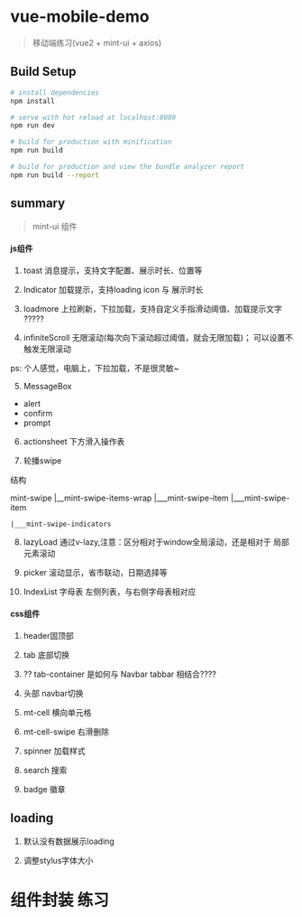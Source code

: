 # vue-mobile-demo

> 移动端练习(vue2 + mint-ui + axios)

## Build Setup

``` bash
# install dependencies
npm install

# serve with hot reload at localhost:8080
npm run dev

# build for production with minification
npm run build

# build for production and view the bundle analyzer report
npm run build --report
```

## summary

>mint-ui 组件

#### js组件

1. toast 消息提示，支持文字配置、展示时长、位置等

2. Indicator  加载提示，支持loading icon 与 展示时长

3. loadmore 上拉刷新，下拉加载，支持自定义手指滑动阈值、加载提示文字 ?????

4. infiniteScroll 无限滚动(每次向下滚动超过阈值，就会无限加载)； 可以设置不触发无限滚动

ps: 个人感觉，电脑上，下拉加载，不是很灵敏~

5. MessageBox

* alert
* confirm
* prompt

6. actionsheet 下方滑入操作表

7. 轮播swipe

结构

mint-swipe
    |__mint-swipe-items-wrap
        |___mint-swipe-item
        |___mint-swipe-item

    |___mint-swipe-indicators

8. lazyLoad 通过v-lazy,注意：区分相对于window全局滚动，还是相对于 局部元素滚动

9. picker  滚动显示，省市联动，日期选择等

10. IndexList 字母表  左侧列表，与右侧字母表相对应

#### css组件

1. header固顶部

2. tab 底部切换 

3. ??  tab-container 是如何与 Navbar tabbar 相结合????

4. 头部 navbar切换

5. mt-cell 横向单元格

6. mt-cell-swipe 右滑删除

7. spinner 加载样式

8. search  搜索

9. badge 徽章

## loading

1. 默认没有数据展示loading

2. 调整stylus字体大小

# 组件封装 练习

